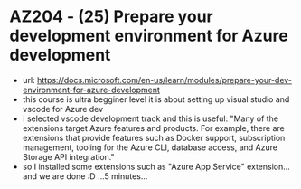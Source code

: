 # AZ204 - (25) Prepare your development environment for Azure development

- url: <https://docs.microsoft.com/en-us/learn/modules/prepare-your-dev-environment-for-azure-development>
- this course is ultra begginer level it is about setting up visual studio and vscode for Azure dev
- i selected vscode development track and this is useful: "Many of the extensions target Azure features and products. For example, there are extensions that provide features such as Docker support, subscription management, tooling for the Azure CLI, database access, and Azure Storage API integration."
- so I installed some extensions such as "Azure App Service" extension... and we are done :D ...5 minutes...
